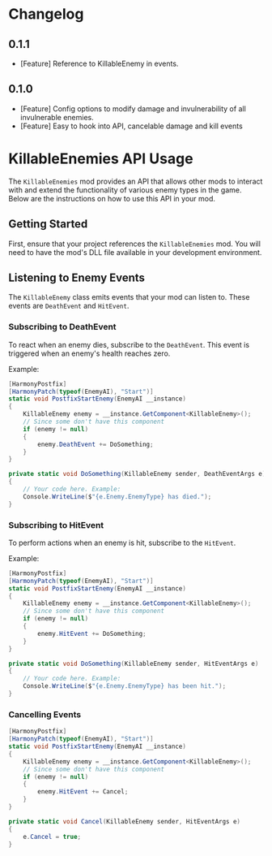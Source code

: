 # Changelog

## 0.1.1
- [Feature] Reference to KillableEnemy in events.

## 0.1.0
- [Feature] Config options to modify damage and invulnerability of all invulnerable enemies.
- [Feature] Easy to hook into API, cancelable damage and kill events

# KillableEnemies API Usage

The `KillableEnemies` mod provides an API that allows other mods to interact with and extend the functionality of various enemy types in the game. Below are the instructions on how to use this API in your mod.

## Getting Started

First, ensure that your project references the `KillableEnemies` mod. You will need to have the mod's DLL file available in your development environment.

## Listening to Enemy Events

The `KillableEnemy` class emits events that your mod can listen to. These events are `DeathEvent` and `HitEvent`.

### Subscribing to DeathEvent

To react when an enemy dies, subscribe to the `DeathEvent`. This event is triggered when an enemy's health reaches zero.

Example:
```csharp
[HarmonyPostfix]
[HarmonyPatch(typeof(EnemyAI), "Start")]
static void PostfixStartEnemy(EnemyAI __instance)
{
    KillableEnemy enemy = __instance.GetComponent<KillableEnemy>();
    // Since some don't have this component
    if (enemy != null)
    {
        enemy.DeathEvent += DoSomething;
    }
}

private static void DoSomething(KillableEnemy sender, DeathEventArgs e)
{
    // Your code here. Example:
    Console.WriteLine($"{e.Enemy.EnemyType} has died.");
}
```

### Subscribing to HitEvent

To perform actions when an enemy is hit, subscribe to the `HitEvent`.

Example:
```csharp
[HarmonyPostfix]
[HarmonyPatch(typeof(EnemyAI), "Start")]
static void PostfixStartEnemy(EnemyAI __instance)
{
    KillableEnemy enemy = __instance.GetComponent<KillableEnemy>();
    // Since some don't have this component
    if (enemy != null)
    {
        enemy.HitEvent += DoSomething;
    }
}

private static void DoSomething(KillableEnemy sender, HitEventArgs e)
{
    // Your code here. Example:
    Console.WriteLine($"{e.Enemy.EnemyType} has been hit.");
}
```

### Cancelling Events
```csharp
[HarmonyPostfix]
[HarmonyPatch(typeof(EnemyAI), "Start")]
static void PostfixStartEnemy(EnemyAI __instance)
{
    KillableEnemy enemy = __instance.GetComponent<KillableEnemy>();
    // Since some don't have this component
    if (enemy != null)
    {
        enemy.HitEvent += Cancel;
    }
}

private static void Cancel(KillableEnemy sender, HitEventArgs e)
{
    e.Cancel = true;
}
```
